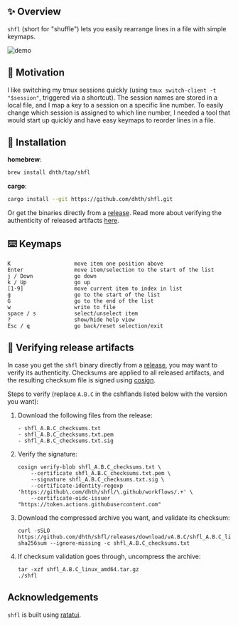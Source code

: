 ✨ Overview
---

`shfl` (short for "shuffle") lets you easily rearrange lines in a file with
simple keymaps.

![demo](https://github.com/user-attachments/assets/07bd4b71-f78b-4b82-8080-3b973258bf55)

🤔 Motivation
---

I like switching my tmux sessions quickly (using `tmux switch-client -t
"$session"`, triggered via a shortcut). The session names are stored in a local
file, and I map a key to a session on a specific line number. To easily change
which session is assigned to which line number, I needed a tool that would start
up quickly and have easy keymaps to reorder lines in a file.

💾 Installation
---

**homebrew**:

```sh
brew install dhth/tap/shfl
```

**cargo**:

```sh
cargo install --git https://github.com/dhth/shfl.git
```

Or get the binaries directly from a [release][2]. Read more about verifying the
authenticity of released artifacts [here](#-verifying-release-artifacts).

⌨️ Keymaps
---

```
K                    move item one position above
Enter                move item/selection to the start of the list
j / Down             go down
k / Up               go up
[1-9]                move current item to index in list
g                    go to the start of the list
G                    go to the end of the list
w                    write to file
space / s            select/unselect item
?                    show/hide help view
Esc / q              go back/reset selection/exit
```

🔐 Verifying release artifacts
---

In case you get the `shfl` binary directly from a [release][2], you may want to
verify its authenticity. Checksums are applied to all released artifacts, and
the resulting checksum file is signed using
[cosign](https://docs.sigstore.dev/cosign/installation/).

Steps to verify (replace `A.B.C` in the cshflands listed below with the version
you want):

1. Download the following files from the release:

   ```text
   - shfl_A.B.C_checksums.txt
   - shfl_A.B.C_checksums.txt.pem
   - shfl_A.B.C_checksums.txt.sig
   ```

2. Verify the signature:

   ```shell
   cosign verify-blob shfl_A.B.C_checksums.txt \
       --certificate shfl_A.B.C_checksums.txt.pem \
       --signature shfl_A.B.C_checksums.txt.sig \
       --certificate-identity-regexp 'https://github\.com/dhth/shfl/\.github/workflows/.+' \
       --certificate-oidc-issuer "https://token.actions.githubusercontent.com"
   ```

3. Download the compressed archive you want, and validate its checksum:

   ```shell
   curl -sSLO https://github.com/dhth/shfl/releases/download/vA.B.C/shfl_A.B.C_linux_amd64.tar.gz
   sha256sum --ignore-missing -c shfl_A.B.C_checksums.txt
   ```

3. If checksum validation goes through, uncompress the archive:

   ```shell
   tar -xzf shfl_A.B.C_linux_amd64.tar.gz
   ./shfl
   ```

Acknowledgements
---

`shfl` is built using [ratatui][1].

[1]: https://github.com/ratatui/ratatui
[2]: https://github.com/dhth/shfl/releases

